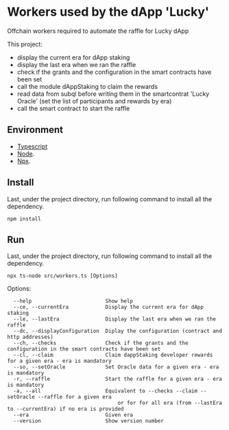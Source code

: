 # Workers used by the dApp 'Lucky'

Offchain workers required to automate the raffle for Lucky dApp

This project: 
- display the current era for dApp staking
- display the last era when we ran the raffle
- check if the grants and the configuration in the smart contracts have been set
- call the module dAppStaking to claim the rewards
- read data from subql before writing them in the smartcontrat 'Lucky Oracle' (set the list of participants and rewards by era)
- call the smart contract to start the raffle


## Environment

- [Typescript](https://www.typescriptlang.org/)
- [Node](https://nodejs.org/en/).
- [Npx](https://www.npmjs.com/package/npx/).

## Install 

Last, under the project directory, run following command to install all the dependency.

```
npm install
```

## Run

Last, under the project directory, run following command to install all the dependency.

```
npx ts-node src/workers.ts [Options]
```

Options:
```
  --help                        Show help                          
  --ce, --currentEra            Display the current era for dApp staking
  --le, --lastEra               Display the last era when we ran the raffle
  --dc, --displayConfiguration  Diplay the configuration (contract and http addresses)
  --ch, --checks                Check if the grants and the configuration in the smart contracts have been set
  --cl, --claim                 Claim dappStaking developer rewards for a given era - era is mandatory
  --so, --setOracle             Set Oracle data for a given era - era is mandatory
  -r, --raffle                  Start the raffle for a given era - era is mandatory
  -a, --all                     Equivalent to --checks --claim --setOracle --raffle for a given era 
                                    or for for all era (from --lastEra to --currentEra) if no era is provided
  --era                         Given era                           
  --version                     Show version number      
```